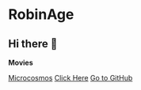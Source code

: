 
# RobinAge

## Hi there 👋

**Movies**

[Microcosmos](https://www.amazon.com/Microcosmos-Kristin-Scott-Thomas/dp/B08Z8BYXBD) [Click Here](https://github.com/AnushaKostka/Movies/)
<a href="https://github.com/The-Kids-RobinAge/Movies/blob/main/Microcosmos/About">Go to GitHub</a>

<!--

**Here are some ideas to get you started:**


**Movies**

[Microcosmos](https://www.amazon.com/Microcosmos-Kristin-Scott-Thomas/dp/B08Z8BYXBD)
<a href="https://www.amazon.com/Microcosmos-Kristin-Scott-Thomas/dp/B08Z8BYXBD)> Microsmos </a>
🙋‍♀️ A short introduction - what is your organization all about?
🌈 Contribution guidelines - how can the community get involved?
👩‍💻 Useful resources - where can the community find your docs? Is there anything else the community should know?
🍿 Fun facts - what does your team eat for breakfast?
🧙 Remember, you can do mighty things with the power of [Markdown](https://docs.github.com/github/writing-on-github/getting-started-with-writing-and-formatting-on-github/basic-writing-and-formatting-syntax)
-->
